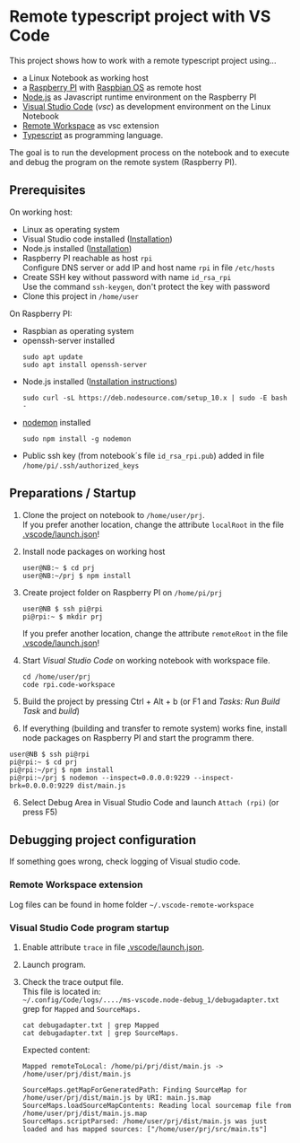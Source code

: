# Remote typescript project with VS Code

This project shows how to work with a remote typescript project using... 

* a Linux Notebook as working host
* a [Raspberry PI](https://www.raspberrypi.org) with [Raspbian OS](https://www.raspberrypi.org/downloads/raspbian) as remote host
* [Node.js](https://nodejs.org) as Javascript runtime environment on the Raspberry PI
* [Visual Studio Code](https://code.visualstudio.com) (*vsc*) as development environment on the Linux Notebook
* [Remote Workspace](https://marketplace.visualstudio.com/items?itemName=mkloubert.vscode-remote-workspace) as vsc extension
* [Typescript](https://www.typescriptlang.org) as programming language.

The goal is to run the development process on the notebook and to execute and debug the program on the remote system (Raspberry PI).

## Prerequisites

On working host:

* Linux as operating system
* Visual Studio code installed ([Installation](https://code.visualstudio.com/docs/setup/linux))
* Node.js installed ([Installation](https://nodejs.org/en/download/package-manager/#debian-and-ubuntu-based-linux-distributions))
* Raspberry PI reachable as host `rpi`  
Configure DNS server or add IP and host name `rpi` in file `/etc/hosts`
* Create SSH key without password with name `id_rsa_rpi`  
Use the command `ssh-keygen`, don't protect the key with password
* Clone this project in `/home/user`

On Raspberry PI:
* Raspbian as operating system
* openssh-server installed  
  ```
  sudo apt update
  sudo apt install openssh-server
  ```
* Node.js installed ([Installation instructions](https://nodejs.org/en/download/package-manager/#debian-and-ubuntu-based-linux-distributions))  
  ```
  sudo curl -sL https://deb.nodesource.com/setup_10.x | sudo -E bash -
  ```
* [nodemon](https://github.com/remy/nodemon) installed  
  ```
  sudo npm install -g nodemon
  ```
* Public ssh key (from notebook´s file `id_rsa_rpi.pub`) added in file `/home/pi/.ssh/authorized_keys`


## Preparations / Startup

1) Clone the project on notebook to `/home/user/prj`.  
   If you prefer another location, change the attribute `localRoot` in the file [.vscode/launch.json](.vscode/launch.json)!

2) Install node packages on working host
   ```
   user@NB:~ $ cd prj
   user@NB:~/prj $ npm install
   ```

3) Create project folder on Raspberry PI on `/home/pi/prj`  
   ```
   user@NB $ ssh pi@rpi
   pi@rpi:~ $ mkdir prj
   ```
   If you prefer another location, change the attribute `remoteRoot` in the file [.vscode/launch.json](.vscode/launch.json)!

4) Start *Visual Studio Code* on working notebook with workspace file.
   ```
   cd /home/user/prj
   code rpi.code-workspace 
   ```
5) Build the project by pressing Ctrl + Alt + b (or F1 and *Tasks: Run Build Task* and *build*)

5) If everything (building and transfer to remote system) works fine, install node packages on Raspberry PI and start the programm there.  
```
user@NB $ ssh pi@rpi
pi@rpi:~ $ cd prj
pi@rpi:~/prj $ npm install
pi@rpi:~/prj $ nodemon --inspect=0.0.0.0:9229 --inspect-brk=0.0.0.0:9229 dist/main.js
```

6) Select Debug Area in Visual Studio Code and launch `Attach (rpi)` (or press F5)

## Debugging project configuration

If something goes wrong, check logging of Visual studio code.

### Remote Workspace extension

Log files can be found in home folder `~/.vscode-remote-workspace`

### Visual Studio Code program startup

1) Enable attribute `trace` in file [.vscode/launch.json](.vscode/launch.json).

2) Launch program.

3) Check the trace output file.  
   This file is located in:  
   `~/.config/Code/logs/..../ms-vscode.node-debug_1/debugadapter.txt`  
   grep for `Mapped` and `SourceMaps.`
   ```
   cat debugadapter.txt | grep Mapped
   cat debugadapter.txt | grep SourceMaps.
   ```
   Expected content:  
   ```
   Mapped remoteToLocal: /home/pi/prj/dist/main.js -> /home/user/prj/dist/main.js

   SourceMaps.getMapForGeneratedPath: Finding SourceMap for /home/user/prj/dist/main.js by URI: main.js.map
   SourceMaps.loadSourceMapContents: Reading local sourcemap file from /home/user/prj/dist/main.js.map
   SourceMaps.scriptParsed: /home/user/prj/dist/main.js was just loaded and has mapped sources: ["/home/user/prj/src/main.ts"]
   ```





